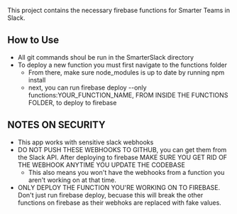 This project contains the necessary firebase functions for Smarter Teams in Slack.

## How to Use

- All git commands shoul be run in the SmarterSlack directory
- To deploy a new function you must first navigate to the functions folder
    - From there, make sure node_modules is up to date by running npm install
    - next, you can run firebase deploy --only functions:YOUR_FUNCTION_NAME, FROM INSIDE THE FUNCTIONS FOLDER, to deploy to firebase
    
## NOTES ON SECURITY
- This app works with sensitive slack webhooks
- DO NOT PUSH THESE WEBHOOKS TO GITHUB, you can get them from the Slack API. After deploying to firebase MAKE SURE YOU GET RID OF THE WEBHOOK ANYTIME YOU UPDATE THE CODEBASE
    - This also means you won't have the webhooks from a function you aren't working on at that time.
- ONLY DEPLOY THE FUNCTION YOU'RE WORKING ON TO FIREBASE. Don't just run firebase deploy, becuase this will break the other functions on firebase as their webhoks are replaced with fake values.
